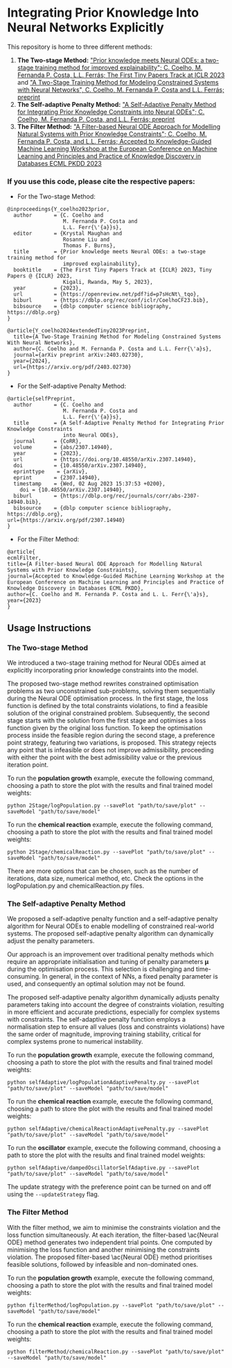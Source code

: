 # Integrating Prior Knowledge Into Neural Networks Explicitly

This repository is home to three different methods:
1. **The Two-stage Method:** ["Prior knowledge meets Neural ODEs: a two-stage training method for improved explainability"; C. Coelho, M. Fernanda P. Costa, L.L. Ferrás; The First Tiny Papers Track at ICLR 2023](https://openreview.net/forum?id=p7sHcNt_tqo&referrer=%5Bthe%20profile%20of%20C.%20Coelho%5D(%2Fprofile%3Fid%3D~C._Coelho2)) and ["A Two-Stage Training Method for Modeling Constrained Systems with Neural Networks", C. Coelho, M. Fernanda P. Costa and L.L. Ferrás; preprint](https://arxiv.org/abs/2403.02730)
2. **The Self-adaptive Penalty Method:** ["A Self-Adaptive Penalty Method for Integrating Prior Knowledge Constraints into Neural ODEs"; C. Coelho, M. Fernanda P. Costa, and L.L. Ferrás; preprint](https://arxiv.org/abs/2307.14940) 
3. **The Filter Method:** ["A Filter-based Neural ODE Approach for Modelling Natural Systems with Prior Knowledge Constraints"; C. Coelho, M. Fernanda P. Costa, and L.L. Ferrás; Accepted to Knowledge-Guided Machine Learning Workshop at the European Conference on Machine Learning and Principles and Practice of Knowledge Discovery in Databases ECML PKDD 2023]()

### **If you use this code, please cite the respective papers:**
- For the Two-stage Method: 
```
@inproceedings{Y_coelho2023prior,
  author       = {C. Coelho and
                  M. Fernanda P. Costa and
                  L.L. Ferr{\'{a}}s},
  editor       = {Krystal Maughan and
                  Rosanne Liu and
                  Thomas F. Burns},
  title        = {Prior knowledge meets Neural ODEs: a two-stage training method for
                  improved explainability},
  booktitle    = {The First Tiny Papers Track at {ICLR} 2023, Tiny Papers @ {ICLR} 2023,
                  Kigali, Rwanda, May 5, 2023},
  year         = {2023},
  url          = {https://openreview.net/pdf?id=p7sHcNt\_tqo},
  biburl       = {https://dblp.org/rec/conf/iclr/CoelhoCF23.bib},
  bibsource    = {dblp computer science bibliography, https://dblp.org}
}
```

```
@article{Y_coelho2024extendedTiny2023Preprint,
  title={A Two-Stage Training Method for Modeling Constrained Systems With Neural Networks},
  author={C. Coelho and M. Fernanda P. Costa and L.L. Ferr{\'a}s},
  journal={arXiv preprint arXiv:2403.02730},
  year={2024},
  url={https://arxiv.org/pdf/2403.02730}
}
```
- For the Self-adaptive Penalty Method: 
```
@article{selfPreprint,
  author       = {C. Coelho and
                  M. Fernanda P. Costa and
                  L.L. Ferr{\'{a}}s},
  title        = {A Self-Adaptive Penalty Method for Integrating Prior Knowledge Constraints
                  into Neural ODEs},
  journal      = {CoRR},
  volume       = {abs/2307.14940},
  year         = {2023},
  url          = {https://doi.org/10.48550/arXiv.2307.14940},
  doi          = {10.48550/arXiv.2307.14940},
  eprinttype    = {arXiv},
  eprint       = {2307.14940},
  timestamp    = {Wed, 02 Aug 2023 15:37:53 +0200},
    doi = {10.48550/arXiv.2307.14940},
  biburl       = {https://dblp.org/rec/journals/corr/abs-2307-14940.bib},
  bibsource    = {dblp computer science bibliography, https://dblp.org},
url={https://arxiv.org/pdf/2307.14940}
}
```
- For the Filter Method: 
```
@article{
ecmlFilter,
title={A Filter-based Neural ODE Approach for Modelling Natural Systems with Prior Knowledge Constraints},
journal={Accepted to Knowledge-Guided Machine Learning Workshop at the European Conference on Machine Learning and Principles and Practice of Knowledge Discovery in Databases ECML PKDD},
author={C. Coelho and M. Fernanda P. Costa and L. L. Ferr{\'a}s},
year={2023}
}
```


## Usage Instructions

### **The Two-stage Method**


We introduced a two-stage training method for Neural ODEs aimed at explicitly incorporating prior knowledge constraints into the model.

The proposed two-stage method rewrites constrained optimisation problems as two unconstrained sub-problems, solving them sequentially during the Neural ODE optimisation process. In the first stage, the loss function is defined by the total constraints violations, to find a feasible solution of the original constrained problem. Subsequently, the second stage starts with the solution from the first stage and optimises a loss function given by the original loss function. To keep the optimisation process inside the feasible region during the second stage, a preference point strategy, featuring two variations, is proposed. This strategy rejects any point that is infeasible or does not improve admissibility, proceeding with either the point with the best admissibility value or the previous iteration point.

To run the **population growth** example, execute the following command, choosing a path to store the plot with the results and final trained model weights:

```
python 2Stage/logPopulation.py --savePlot "path/to/save/plot" --saveModel "path/to/save/model"
```

To run the **chemical reaction** example, execute the following command, choosing a path to store the plot with the results and final trained model weights:

```
python 2Stage/chemicalReaction.py --savePlot "path/to/save/plot" --saveModel "path/to/save/model"
```

There are more options that can be chosen, such as the number of iterations, data size, numerical method, etc. Check the options in the logPopulation.py and chemicalReaction.py files.

### **The Self-adaptive Penalty Method**


We proposed a self-adaptive penalty function and a self-adaptive penalty algorithm for Neural ODEs to enable modelling of constrained real-world systems. The proposed self-adaptive penalty algorithm can dynamically adjust the penalty parameters.

 Our approach is an improvement over traditional penalty methods which require an appropriate initialisation and tuning of penalty parameters $\boldsymbol{\mu}$ during the optimisation process. This selection is challenging and time-consuming. In general, in the context of NNs, a fixed penalty parameter is used, and consequently an optimal solution may not be found.
 
 The proposed self-adaptive penalty algorithm dynamically adjusts penalty parameters taking into account the degree of constraints violation, resulting in more efficient and accurate predictions, especially for complex systems with constraints. The self-adaptive penalty function employs a normalisation step to ensure all values (loss and constraints violations) have the same order of magnitude, improving training stability, critical for complex systems prone to numerical instability.

To run the **population growth** example, execute the following command, choosing a path to store the plot with the results and final trained model weights:

```
python selfAdaptive/logPopulationAdaptivePenalty.py --savePlot "path/to/save/plot" --saveModel "path/to/save/model"
```

To run the **chemical reaction** example, execute the following command, choosing a path to store the plot with the results and final trained model weights:

```
python selfAdaptive/chemicalReactionAdaptivePenalty.py --savePlot "path/to/save/plot" --saveModel "path/to/save/model"
```
To run the **oscillator** example, execute the following command, choosing a path to store the plot with the results and final trained model weights:

```
python selfAdaptive/dampedOscillatorSelfAdaptive.py --savePlot "path/to/save/plot" --saveModel "path/to/save/model"
```

The update strategy with the preference point can be turned on and off using the ```--updateStrategy``` flag.

### **The Filter Method**

With the filter method, we aim to minimise the constraints violation and the loss function simultaneously. At each iteration, the filter-based \ac{Neural ODE} method generates two independent trial points. One computed by minimising the loss function and another minimising the constraints violation. The proposed filter-based \ac{Neural ODE} method prioritises feasible solutions, followed by infeasible and non-dominated ones.

To run the **population growth** example, execute the following command, choosing a path to store the plot with the results and final trained model weights:

```
python filterMethod/logPopulation.py --savePlot "path/to/save/plot" --saveModel "path/to/save/model"
```

To run the **chemical reaction** example, execute the following command, choosing a path to store the plot with the results and final trained model weights:

```
python filterMethod/chemicalReaction.py --savePlot "path/to/save/plot" --saveModel "path/to/save/model"
```

